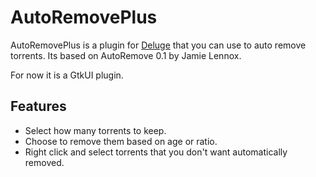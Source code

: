 AutoRemovePlus
==============

AutoRemovePlus is a plugin for [Deluge](http://deluge-torrent.org) that
you can use to auto remove torrents. Its
based on AutoRemove 0.1 by Jamie Lennox.

For now it is a GtkUI plugin.

Features
--------
- Select how many torrents to keep.
- Choose to remove them based on age or ratio.
- Right click and select torrents that you don't want automatically removed.
